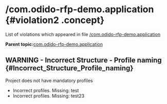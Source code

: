 # /com.odido-rfp-demo.application {#violation2 .concept}

List of violations which appeared in file [/com.odido-rfp-demo.application](../../../projects/com.odido-rfp-demo.application/com.odido-rfp-demo.application.md)

**Parent topic:**[com.odido-rfp-demo.application](../../../qa/projects/com.odido-rfp-demo.application.md)

## WARNING - Incorrect Structure - Profile naming {#Incorrect_Structure_Profile_naming}

Project does not have mandatory profiles

-   Incorrect profiles. Missing: test
-   Incorrect profiles. Missing: test23

